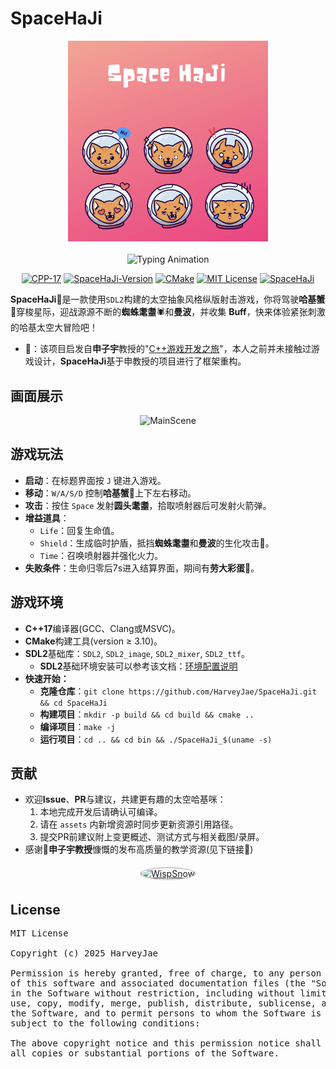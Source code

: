 # SpaceHaJi

<div align="center">
  <img src="assets/readme/space_haji_logo.png" alt="SpaceHaji Logo" width="320">
  <br><br>
  <img src="https://readme-typing-svg.demolab.com?font=Fira+Code&pause=1000&color=CD72B4AC&width=400&lines=Hello%2C+try+SpaceHaJi."
       alt="Typing Animation" width="300">
</div>

<p align="center">
  <a href="https://en.cppreference.com/w/cpp/17.html">
    <img alt="CPP-17" src="https://img.shields.io/badge/language-C%2B%2B-blue"
  ></a>
  <a href="https://github.com/HarveyJae/SpaceHaJi">
    <img alt="SpaceHaJi-Version" src="https://img.shields.io/badge/version-1.0-blue"
  ></a>
  <a href="https://cmake.org/download/">
    <img alt="CMake" src="https://img.shields.io/badge/build-CMake-green"
  ></a>
  <a href="https://opensource.org/license/mit">
    <img alt="MIT License" src="https://img.shields.io/badge/license-MIT-blue"
  ></a>
  <a href="https://github.com/HarveyJae/SpaceHaJi">
    <img alt="SpaceHaJi" src="https://img.shields.io/badge/game-SpaceHaJi-brightgreen"
  ></a>
</p>

**SpaceHaJi**🚀是一款使用`SDL2`构建的太空抽象风格纵版射击游戏，你将驾驶**哈基蟹**🦀穿梭星际，迎战源源不断的**蜘蛛耄耋**🕷️和**曼波**，并收集 **Buff**，快来体验紧张刺激的哈基太空大冒险吧！

- 📝：该项目启发自**申子宇**教授的"[C++游戏开发之旅](https://cppgamedev.top/)"，本人之前并未接触过游戏设计，**SpaceHaJi**基于申教授的项目进行了框架重构。

## 画面展示

<p align="center">
  <img alt="MainScene" src="assets/readme/MainScene.gif">
</p>



## 游戏玩法

- **启动**：在标题界面按 `J` 键进入游戏。
- **移动**：`W/A/S/D` 控制**哈基蟹**🦀上下左右移动。
- **攻击**：按住 `Space` 发射**圆头耄耋**，拾取喷射器后可发射火箭弹。
- **增益道具**：
  - `Life`：回复生命值。
  - `Shield`：生成临时护盾，抵挡**蜘蛛耄耋**和**曼波**的生化攻击🐍。
  - `Time`：召唤喷射器并强化火力。
- **失败条件**：生命归零后7s进入结算界面，期间有**劳大彩蛋**🥚。

## 游戏环境

- **C++17**编译器(GCC、Clang或MSVC)。
- **CMake**构建工具(version ≥ 3.10)。
- **SDL2**基础库：`SDL2`, `SDL2_image`, `SDL2_mixer`, `SDL2_ttf`。
  - **SDL2**基础环境安装可以参考该文档：[环境配置说明](https://cppgamedev.top/courses/sdl-space-shooter/parts/environment-setup)
- **快速开始：**
  - **克隆仓库**：`git clone https://github.com/HarveyJae/SpaceHaJi.git && cd SpaceHaJi`
  - **构建项目**：`mkdir -p build && cd build && cmake ..`
  - **编译项目**：`make -j`
  - **运行项目**：`cd .. && cd bin && ./SpaceHaJi_$(uname -s)`

## 贡献

- 欢迎**Issue**、**PR**与建议，共建更有趣的太空哈基咪：
  1. 本地完成开发后请确认可编译。
  2. 请在 `assets` 内新增资源时同步更新资源引用路径。
  3. 提交PR前建议附上变更概述、测试方式与相关截图/录屏。
- 感谢🙏**申子宇教授**慷慨的发布高质量的教学资源(见下链接🔗)

<p align="center">
  <a href="https://github.com/WispSnow">
    <img src="https://github.com/WispSnow.png?size=200"
         alt="WispSnow"
         width="120"
         style="border-radius:50%; border:2px solid #ccc; margin:5px;">
  </a>
</p>

## License

<pre>
MIT License<br>
Copyright (c) 2025 HarveyJae<br>
Permission is hereby granted, free of charge, to any person obtaining a copy
of this software and associated documentation files (the "Software"), to deal
in the Software without restriction, including without limitation the rights to
use, copy, modify, merge, publish, distribute, sublicense, and/or sell copies of
the Software, and to permit persons to whom the Software is furnished to do so,
subject to the following conditions:<br>
The above copyright notice and this permission notice shall be included in
all copies or substantial portions of the Software.
</pre>
